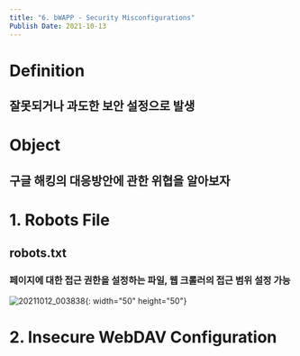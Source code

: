 ```yaml
---
title: "6. bWAPP - Security Misconfigurations"
Publish Date: 2021-10-13
---
```




<h1>Definition</h1>
<h2>잘못되거나 과도한 보안 설정으로 발생</h2>




<h1>Object</h1>
<h2>구글 해킹의 대응방안에 관한 위협을 알아보자</h2>


<h1>1. Robots File</h1>
<h2>robots.txt</h2>
<h3>페이지에 대한 접근 권한을 설정하는 파일, 웹 크롤러의 접근 범위 설정 가능</h3>


![20211012_003838](https://user-images.githubusercontent.com/77016353/136818868-d806695b-b8af-49da-af11-01b928b05f4d.png){: width="50" height="50"}





<h1>2. Insecure WebDAV Configuration</h1>